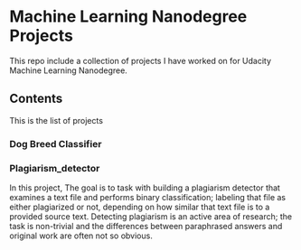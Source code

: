 # Machine Learning Nanodegree Projects
This repo include a collection of projects I have worked on for Udacity Machine Learning Nanodegree. 

## Contents 
This is the list of projects

### Dog Breed Classifier 

### Plagiarism_detector

In this project, The goal is to task with building a plagiarism detector that examines a text file and performs binary classification; labeling that file as either plagiarized or not, depending on how similar that text file is to a provided source text. Detecting plagiarism is an active area of research; the task is non-trivial and the differences between paraphrased answers and original work are often not so obvious.
